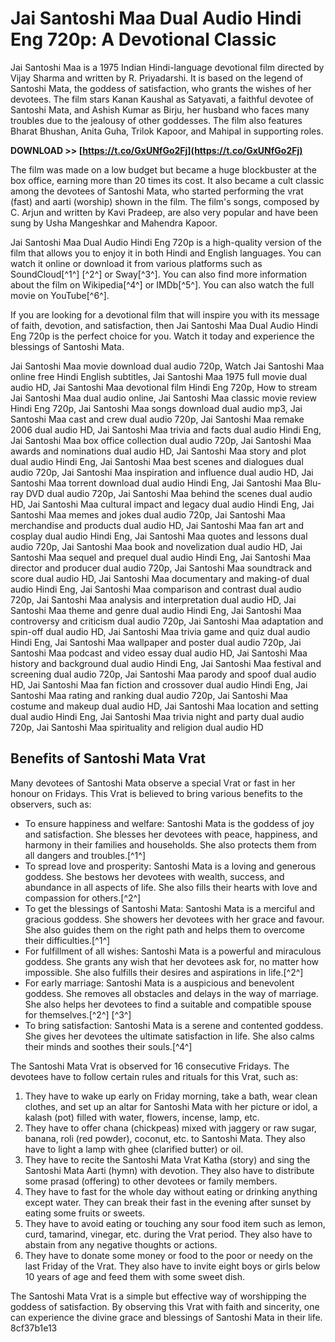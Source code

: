 
 
# Jai Santoshi Maa Dual Audio Hindi Eng 720p: A Devotional Classic
 
Jai Santoshi Maa is a 1975 Indian Hindi-language devotional film directed by Vijay Sharma and written by R. Priyadarshi. It is based on the legend of Santoshi Mata, the goddess of satisfaction, who grants the wishes of her devotees. The film stars Kanan Kaushal as Satyavati, a faithful devotee of Santoshi Mata, and Ashish Kumar as Birju, her husband who faces many troubles due to the jealousy of other goddesses. The film also features Bharat Bhushan, Anita Guha, Trilok Kapoor, and Mahipal in supporting roles.
 
**DOWNLOAD >> [https://t.co/GxUNfGo2Fj](https://t.co/GxUNfGo2Fj)**


 
The film was made on a low budget but became a huge blockbuster at the box office, earning more than 20 times its cost. It also became a cult classic among the devotees of Santoshi Mata, who started performing the vrat (fast) and aarti (worship) shown in the film. The film's songs, composed by C. Arjun and written by Kavi Pradeep, are also very popular and have been sung by Usha Mangeshkar and Mahendra Kapoor.
 
Jai Santoshi Maa Dual Audio Hindi Eng 720p is a high-quality version of the film that allows you to enjoy it in both Hindi and English languages. You can watch it online or download it from various platforms such as SoundCloud[^1^] [^2^] or Sway[^3^]. You can also find more information about the film on Wikipedia[^4^] or IMDb[^5^]. You can also watch the full movie on YouTube[^6^].
 
If you are looking for a devotional film that will inspire you with its message of faith, devotion, and satisfaction, then Jai Santoshi Maa Dual Audio Hindi Eng 720p is the perfect choice for you. Watch it today and experience the blessings of Santoshi Mata.
 
Jai Santoshi Maa movie download dual audio 720p,  Watch Jai Santoshi Maa online free Hindi English subtitles,  Jai Santoshi Maa 1975 full movie dual audio HD,  Jai Santoshi Maa devotional film Hindi Eng 720p,  How to stream Jai Santoshi Maa dual audio online,  Jai Santoshi Maa classic movie review Hindi Eng 720p,  Jai Santoshi Maa songs download dual audio mp3,  Jai Santoshi Maa cast and crew dual audio 720p,  Jai Santoshi Maa remake 2006 dual audio HD,  Jai Santoshi Maa trivia and facts dual audio Hindi Eng,  Jai Santoshi Maa box office collection dual audio 720p,  Jai Santoshi Maa awards and nominations dual audio HD,  Jai Santoshi Maa story and plot dual audio Hindi Eng,  Jai Santoshi Maa best scenes and dialogues dual audio 720p,  Jai Santoshi Maa inspiration and influence dual audio HD,  Jai Santoshi Maa torrent download dual audio Hindi Eng,  Jai Santoshi Maa Blu-ray DVD dual audio 720p,  Jai Santoshi Maa behind the scenes dual audio HD,  Jai Santoshi Maa cultural impact and legacy dual audio Hindi Eng,  Jai Santoshi Maa memes and jokes dual audio 720p,  Jai Santoshi Maa merchandise and products dual audio HD,  Jai Santoshi Maa fan art and cosplay dual audio Hindi Eng,  Jai Santoshi Maa quotes and lessons dual audio 720p,  Jai Santoshi Maa book and novelization dual audio HD,  Jai Santoshi Maa sequel and prequel dual audio Hindi Eng,  Jai Santoshi Maa director and producer dual audio 720p,  Jai Santoshi Maa soundtrack and score dual audio HD,  Jai Santoshi Maa documentary and making-of dual audio Hindi Eng,  Jai Santoshi Maa comparison and contrast dual audio 720p,  Jai Santoshi Maa analysis and interpretation dual audio HD,  Jai Santoshi Maa theme and genre dual audio Hindi Eng,  Jai Santoshi Maa controversy and criticism dual audio 720p,  Jai Santoshi Maa adaptation and spin-off dual audio HD,  Jai Santoshi Maa trivia game and quiz dual audio Hindi Eng,  Jai Santoshi Maa wallpaper and poster dual audio 720p,  Jai Santoshi Maa podcast and video essay dual audio HD,  Jai Santoshi Maa history and background dual audio Hindi Eng,  Jai Santoshi Maa festival and screening dual audio 720p,  Jai Santoshi Maa parody and spoof dual audio HD,  Jai Santoshi Maa fan fiction and crossover dual audio Hindi Eng,  Jai Santoshi Maa rating and ranking dual audio 720p,  Jai Santoshi Maa costume and makeup dual audio HD,  Jai Santoshi Maa location and setting dual audio Hindi Eng,  Jai Santoshi Maa trivia night and party dual audio 720p,  Jai Santoshi Maa spirituality and religion dual audio HD
  
## Benefits of Santoshi Mata Vrat
 
Many devotees of Santoshi Mata observe a special Vrat or fast in her honour on Fridays. This Vrat is believed to bring various benefits to the observers, such as:
 
- To ensure happiness and welfare: Santoshi Mata is the goddess of joy and satisfaction. She blesses her devotees with peace, happiness, and harmony in their families and households. She also protects them from all dangers and troubles.[^1^]
- To spread love and prosperity: Santoshi Mata is a loving and generous goddess. She bestows her devotees with wealth, success, and abundance in all aspects of life. She also fills their hearts with love and compassion for others.[^2^]
- To get the blessings of Santoshi Mata: Santoshi Mata is a merciful and gracious goddess. She showers her devotees with her grace and favour. She also guides them on the right path and helps them to overcome their difficulties.[^1^]
- For fulfillment of all wishes: Santoshi Mata is a powerful and miraculous goddess. She grants any wish that her devotees ask for, no matter how impossible. She also fulfills their desires and aspirations in life.[^2^]
- For early marriage: Santoshi Mata is a auspicious and benevolent goddess. She removes all obstacles and delays in the way of marriage. She also helps her devotees to find a suitable and compatible spouse for themselves.[^2^] [^3^]
- To bring satisfaction: Santoshi Mata is a serene and contented goddess. She gives her devotees the ultimate satisfaction in life. She also calms their minds and soothes their souls.[^4^]

The Santoshi Mata Vrat is observed for 16 consecutive Fridays. The devotees have to follow certain rules and rituals for this Vrat, such as:

1. They have to wake up early on Friday morning, take a bath, wear clean clothes, and set up an altar for Santoshi Mata with her picture or idol, a kalash (pot) filled with water, flowers, incense, lamp, etc.
2. They have to offer chana (chickpeas) mixed with jaggery or raw sugar, banana, roli (red powder), coconut, etc. to Santoshi Mata. They also have to light a lamp with ghee (clarified butter) or oil.
3. They have to recite the Santoshi Mata Vrat Katha (story) and sing the Santoshi Mata Aarti (hymn) with devotion. They also have to distribute some prasad (offering) to other devotees or family members.
4. They have to fast for the whole day without eating or drinking anything except water. They can break their fast in the evening after sunset by eating some fruits or sweets.
5. They have to avoid eating or touching any sour food item such as lemon, curd, tamarind, vinegar, etc. during the Vrat period. They also have to abstain from any negative thoughts or actions.
6. They have to donate some money or food to the poor or needy on the last Friday of the Vrat. They also have to invite eight boys or girls below 10 years of age and feed them with some sweet dish.

The Santoshi Mata Vrat is a simple but effective way of worshipping the goddess of satisfaction. By observing this Vrat with faith and sincerity, one can experience the divine grace and blessings of Santoshi Mata in their life.
 8cf37b1e13
 
